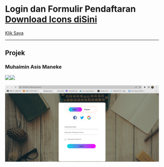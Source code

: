 # Login dan Formulir Pendaftaran [Download Icons diSini](https://www.svgrepo.com/)

[Klik Saya](https://imin-code.github.io/Login-dan-Formulir-Pendaftaran/)
___________________________________________________________
## Projek
### Muhaimin Asis Maneke

 
<a href="https://www.instagram.com/rubyskuyyy/"><img src="https://github.com/imin-code/icon-social-media/blob/main/logo-icons/instagram-circle.png" width="60"></a><a href="https://wa.me/6282189745733"><img src="https://github.com/imin-code/icon-social-media/blob/main/logo-icons/whatsapp-circle.png" width="60"></a>   


![preview img](/view.png)













